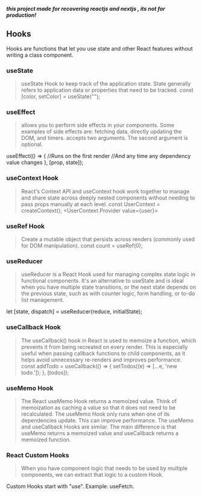 ***this project made for recovering reactjs and nextjs , its not for production!***

## Hooks

Hooks are functions that let you use state and other React features without writing a class component.

### useState

 > useState Hook to keep track of the application state. State generally refers to application data or properties that need to be tracked.
const [color, setColor] = useState("");

### useEffect

> allows you to perform side effects in your components. Some examples of side effects are: fetching data, directly updating the DOM, and timers. accepts two arguments. The second argument is optional.

useEffect(() => {
  //Runs on the first render
  //And any time any dependency value changes
}, [prop, state]);

### useContext Hook

> React's Context API and useContext hook work together to manage and share state across deeply nested components without needing to pass props manually at each level.
const UserContext = createContext();
<UserContext.Provider value={user}>

### useRef Hook

> Create a mutable object that persists across renders (commonly used for DOM manipulation).
  const count = useRef(0);

### useReducer

> useReducer is a React Hook used for managing complex state logic in functional components. It's an alternative to useState and is ideal when you have multiple state transitions, or the next state depends on the previous state, such as with counter logic, form handling, or to-do list management.

  let [state, dispatch] = useReducer(reduce, initialState);

### useCallback Hook

> The useCallback() hook in React is used to memoize a function, which prevents it from being recreated on every render. This is especially useful when passing callback functions to child components, as it helps avoid unnecessary re-renders and improves performance.
 const addTodo = useCallback(() => {
    setTodos((e) => [...e, 'new todo.']);
  }, [todos]);

### useMemo Hook

> The React useMemo Hook returns a memoized value.
Think of memoization as caching a value so that it does not need to be recalculated.
The useMemo Hook only runs when one of its dependencies update.
This can improve performance.
The useMemo and useCallback Hooks are similar. The main difference is that useMemo returns a memoized value and useCallback returns a memoized function.

### React Custom Hooks

> When you have component logic that needs to be used by multiple components, we can extract that logic to a custom Hook.

Custom Hooks start with "use". Example: useFetch.
